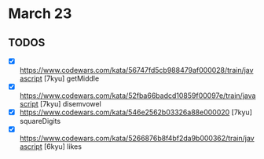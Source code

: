# March 23

## TODOS

- [x] <https://www.codewars.com/kata/56747fd5cb988479af000028/train/javascript> [7kyu] getMiddle
- [x] <https://www.codewars.com/kata/52fba66badcd10859f00097e/train/javascript> [7kyu] disemvowel
- [x] <https://www.codewars.com/kata/546e2562b03326a88e000020> [7kyu] squareDigits
- [x] <https://www.codewars.com/kata/5266876b8f4bf2da9b000362/train/javascript> [6kyu] likes
